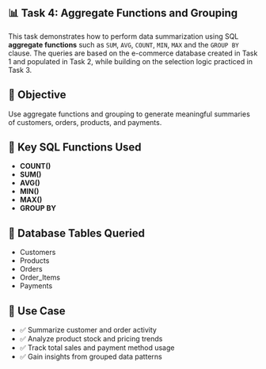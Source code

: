 ## 📊 Task 4: Aggregate Functions and Grouping

This task demonstrates how to perform data summarization using SQL **aggregate functions** such as `SUM`, `AVG`, `COUNT`, `MIN`, `MAX` and the `GROUP BY` clause. The queries are based on the e-commerce database created in Task 1 and populated in Task 2, while building on the selection logic practiced in Task 3.

## 🎯 Objective

Use aggregate functions and grouping to generate meaningful summaries of customers, orders, products, and payments.

## 🧮 Key SQL Functions Used

- **COUNT()**
- **SUM()**
- **AVG()**
- **MIN()**
- **MAX()**
- **GROUP BY**

## 🧱 Database Tables Queried

- Customers
- Products
- Orders
- Order_Items
- Payments

## 📌 Use Case
- ✅ Summarize customer and order activity
- ✅ Analyze product stock and pricing trends
- ✅ Track total sales and payment method usage
- ✅ Gain insights from grouped data patterns
